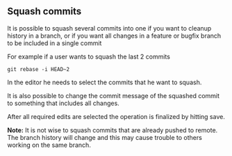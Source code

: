 ## Squash commits

It is possible to squash several commits into one if you want to cleanup history in a branch, or if you want all changes in a feature or bugfix branch to be included in a single commit

For example if a user wants to squash the last 2 commits

`git rebase -i HEAD~2`

In the editor he needs to select the commits that he want to squash.

It is also possible to change the commit message of the squashed commit to something that includes all changes.

After all required edits are selected the operation is finalized by hitting save.

**Note:** It is not wise to squash commits that are already pushed to remote.
The branch history will change and this may cause trouble to others working on the same branch.